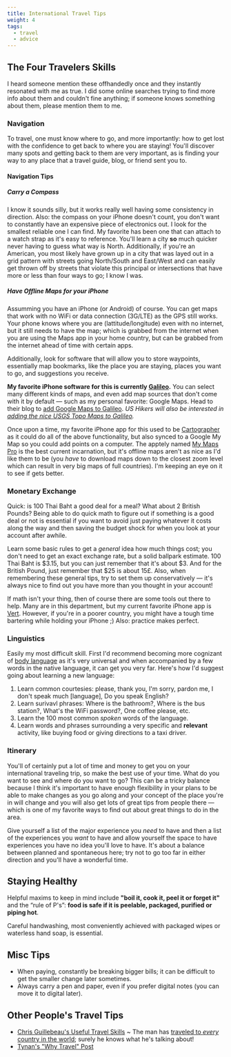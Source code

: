 ```yaml
---
title: International Travel Tips
weight: 4
tags:
  - travel
  - advice
---
```

## The Four Travelers Skills

I heard someone mention these offhandedly once and they instantly resonated with me as true. I did some online searches trying to find more info about them and couldn't fine anything; if someone knows something about them, please mention them to me. 

### Navigation

To travel, one must know where to go, and more importantly: how to get lost with the confidence to get back to where you are staying! You'll discover many spots and getting back to them are very important, as is finding your way to any place that a travel guide, blog, or friend sent you to. 

#### Navigation Tips

##### Carry a Compass

I know it sounds silly, but it works really well having some consistency in direction. Also: the compass on your iPhone doesn't count, you don't want to constantly have an expensive piece of electronics out. I look for the smallest reliable one I can find. My favorite has been one that can attach to a watch strap as it's easy to reference. You'll learn a city **so** much quicker never having to guess what way is North. Additionally, if you're an American, you most likely have grown up in a city that was layed out in a grid pattern with streets going North/South and East/West and can easily get thrown off by streets that violate this principal or intersections that have more or less than four ways to go; I know I was.


##### Have Offline Maps for your iPhone

Assumming you have an iPhone (or Android) of course. You can get maps that work with no WiFi or data connection (3G/LTE) as the GPS still works. Your phone knows where you are (lattitude/longitude) even with no internet, but it still needs to have the map; which is grabbed from the internet when you are using the Maps app in your home country, but can be grabbed from the internet ahead of time with certain apps. 

Additionally, look for software that will allow you to store waypoints, essentially map bookmarks, like the place you are staying, places you want to go, and suggestions you receive.

**My favorite iPhone software for this is currently [Galileo](http://galileo-app.com).** You can select many different kinds of maps, and even add map sources that don't come with it by default — such as my personal favorite: Google Maps. Head to their blog to [add Google Maps to Galileo](http://blog.galileo-app.com/post/46639227132/spilling-the-beans). *US Hikers will also be interested in [adding the nice USGS Topo Maps to Galileo](http://blog.galileo-app.com/post/49508755114/usgs-topo-maps).*

Once upon a time, my favorite iPhone app for this used to be [Cartographer](http://cartographer-app.com/) as it could do all of the above functionality, but also synced to a Google My Map so you could add points on a computer. The apptely named [My Maps Pro](https://itunes.apple.com/us/app/my-maps-pro/id645415779?mt=8) is the best current incarnation, but it's offline maps aren't as nice as I'd like them to be (you *have* to download maps down to the closest zoom level which can result in very big maps of full countries). I'm keeping an eye on it to see if gets better. 


### Monetary Exchange 

Quick: is 100 Thai Baht a good deal for a meal? What about 2 British Pounds? Being able to do quick math to figure out if something is a good deal or not is essential if you want to avoid just paying whatever it costs along the way and then saving the budget shock for when you look at your account after awhile. 

Learn some basic rules to get a *general* idea how much things cost; you don't need to get an exact exchange rate, but a solid ballpark estimate. 100 Thai Baht is $3.15, but you can just remember that it's about $3. And for the British Pound, just remember that $25 is about 15£. Also, when remembering these general tips, try to set them up conservatively — it's always nice to find out you have more than you thought in your account!

If math isn't your thing, then of course there are some tools out there to help. Many are in this department, but my current favorite iPhone app is [Vert](http://www.thisisvert.com). However, if you're in a poorer country, you might have a tough time bartering while holding your iPhone ;) Also: practice makes perfect. 


### Linguistics

Easily my most difficult skill. First I'd recommend becoming more cognizant of [body language](http://en.wikipedia.org/wiki/Body_language) as it's very universal and when accompanied by a few words in the native language, it can get you very far. Here's how I'd suggest going about learning a new language:

1. Learn common courtesies: please, thank you, I'm sorry, pardon me, I don't speak much [language], Do you speak English?
2. Learn surivavl phrases: Where is the bathroom?, Where is the bus station?, What's the WiFi password?, One coffee please, etc.
3. Learn the 100 most common *spoken* words of the language.
4. Learn words and phrases surrounding a very specific and **relevant** activity, like buying food or giving directions to a taxi driver.


### Itinerary

You'll of certainly put a lot of time and money to get you on your international traveling trip, so make the best use of your time. What do you want to see and where do you want to go? This can be a tricky balance because I think it's important to have enough flexibility in your plans to be able to make changes as you go along and your concept of the place you're in will change and you will also get lots of great tips from people there — which is one of my favorite ways to find out about great things to do in the area.

Give yourself a list of the major experience you *need* to have and then a list of the experiences you *want* to have and allow yourself the space to have experiences you have no idea you'll love to have. It's about a balance between planned and spontaneous here; try not to go too far in either direction and you'll have a wonderful time.

## Staying Healthy

Helpful maxims to keep in mind include **"boil it, cook it, peel it or forget it"** and the “rule of P's”: **food is safe if it is peelable, packaged, purified or piping hot**.

Careful handwashing, most conveniently achieved with packaged wipes or waterless hand soap, is essential.

## Misc Tips

- When paying, constantly be breaking bigger bills; it can be difficult to get the smaller change later sometimes. 
- Always carry a pen and paper, even if you prefer digital notes (you can move it to digital later). 

## Other People's Travel Tips

- [Chris Guillebeau's Useful Travel Skills](http://chrisguillebeau.com/3x5/useful-travel-skills/) ~ The man has [traveled to *every* country in the world](http://chrisguillebeau.com/places-ive-been/); surely he knows what he's talking about!
- [Tynan's "Why Travel" Post](http://tynan.com/whytravel)

